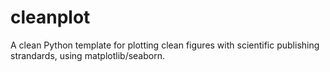 # cleanplot
A clean Python template for plotting clean figures with scientific publishing strandards, using matplotlib/seaborn.
